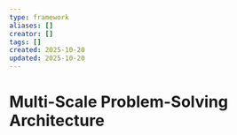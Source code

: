 ```yaml
---
type: framework
aliases: []
creator: []
tags: []
created: 2025-10-20
updated: 2025-10-20
---
```


# Multi-Scale Problem-Solving Architecture


